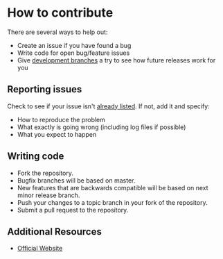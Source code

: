 # How to contribute

There are several ways to help out:
* Create an issue if you have found a bug
* Write code for open bug/feature issues
* Give [development branches](https://github.com/coencoppens/autotask-dashboards/branches) a try to see how future releases work for you

## Reporting issues

Check to see if your issue isn't [already listed](https://github.com/coencoppens/autotask-dashboards/issues). If not, add it and specify:
* How to reproduce the problem
* What exactly is going wrong (including log files if possible)
* What you expect to happen

## Writing code

* Fork the repository.
* Bugfix branches will be based on master.
* New features that are backwards compatible will be based on next minor release branch.
* Push your changes to a topic branch in your fork of the repository.
* Submit a pull request to the repository.

## Additional Resources

* [Official Website](http://www.autotask.campai.nl/)
